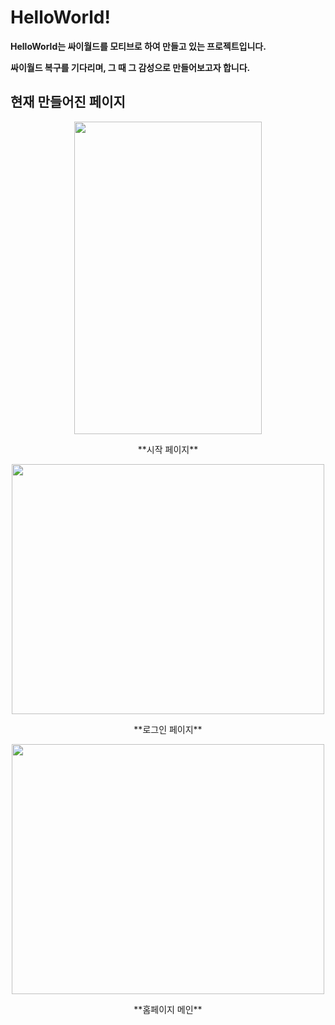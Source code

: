 # HelloWorld!

**HelloWorld는 싸이월드를 모티브로 하여 만들고 있는 프로젝트입니다.**


**싸이월드 복구를 기다리며, 그 때 그 감성으로 만들어보고자 합니다.**





## 현재 만들어진 페이지
<p align=center>
<img src="https://user-images.githubusercontent.com/81568304/154448782-701534f6-ecb1-4d68-80b7-e93d0f70e5e3.png" width=300 height=500 display:inline>
</p>
<p align=center>
**시작 페이지**  
</p>



<p align=center>
<img src="https://user-images.githubusercontent.com/81568304/154448815-6e60c030-cba3-46e4-bb72-ee59e7373f18.png" width=500 height=400>
</p>
<p align=center>
**로그인 페이지**  
</p>
 
 
 
<p align=center>
<img src="https://user-images.githubusercontent.com/81568304/154448845-7b114f9d-96d6-4e68-99ae-a66398ee97d0.png" width=500 height=400>
</p>
<p align=center>
**홈페이지 메인**  
</p>
